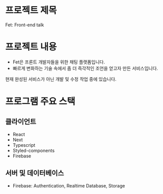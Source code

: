 # 프로젝트 제목

Fet: Front-end talk

# 프로젝트 내용

- Fet은 프론트 개발자들을 위한 채팅 플랫폼입니다.
- 빠르게 변화하는 기술 속에서 좀 더 즉각적인 조언을 얻고자 만든 서비스입니다.

현재 완성된 서비스가 아닌 개발 및 수정 작업 중에 있습니다.

# 프로그램 주요 스택

## 클라이언트

- React
- Next
- Typescript
- Styled-components
- Firebase

## 서버 및 데이터베이스

- Firebase: Authentication, Realtime Database, Storage
